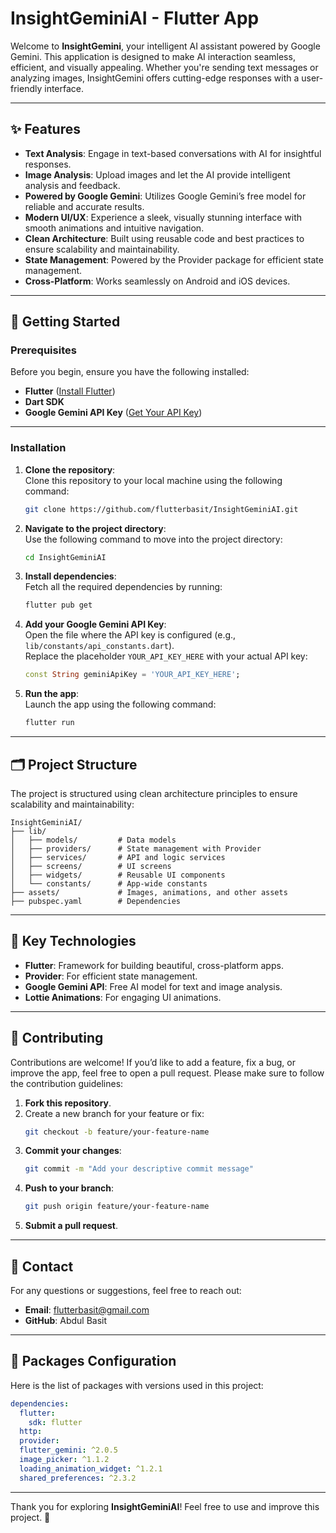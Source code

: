 # InsightGeminiAI - Flutter App

Welcome to **InsightGemini**, your intelligent AI assistant powered by Google Gemini. This application is designed to make AI interaction seamless, efficient, and visually appealing. Whether you're sending text messages or analyzing images, InsightGemini offers cutting-edge responses with a user-friendly interface.

---

## ✨ Features

- **Text Analysis**: Engage in text-based conversations with AI for insightful responses.  
- **Image Analysis**: Upload images and let the AI provide intelligent analysis and feedback.  
- **Powered by Google Gemini**: Utilizes Google Gemini’s free model for reliable and accurate results.  
- **Modern UI/UX**: Experience a sleek, visually stunning interface with smooth animations and intuitive navigation.  
- **Clean Architecture**: Built using reusable code and best practices to ensure scalability and maintainability.  
- **State Management**: Powered by the Provider package for efficient state management.  
- **Cross-Platform**: Works seamlessly on Android and iOS devices.  

---

## 🚀 Getting Started

### Prerequisites

Before you begin, ensure you have the following installed:

- **Flutter** ([Install Flutter](https://flutter.dev/docs/get-started/install))  
- **Dart SDK**  
- **Google Gemini API Key** ([Get Your API Key](https://cloud.google.com/gemini))  

---

### Installation

1. **Clone the repository**:  
   Clone this repository to your local machine using the following command:
   ```bash
   git clone https://github.com/flutterbasit/InsightGeminiAI.git
   ```

2. **Navigate to the project directory**:  
   Use the following command to move into the project directory:
   ```bash
   cd InsightGeminiAI
   ```

3. **Install dependencies**:  
   Fetch all the required dependencies by running:
   ```bash
   flutter pub get
   ```

4. **Add your Google Gemini API Key**:  
   Open the file where the API key is configured (e.g., `lib/constants/api_constants.dart`).  
   Replace the placeholder `YOUR_API_KEY_HERE` with your actual API key:
   ```dart
   const String geminiApiKey = 'YOUR_API_KEY_HERE';
   ```

5. **Run the app**:  
   Launch the app using the following command:
   ```bash
   flutter run
   ```

---

## 🗂 Project Structure

The project is structured using clean architecture principles to ensure scalability and maintainability:

```
InsightGeminiAI/
├── lib/
│   ├── models/         # Data models
│   ├── providers/      # State management with Provider
│   ├── services/       # API and logic services
│   ├── screens/        # UI screens
│   ├── widgets/        # Reusable UI components
│   └── constants/      # App-wide constants
├── assets/             # Images, animations, and other assets
├── pubspec.yaml        # Dependencies
```

---

## 🎨 Key Technologies

- **Flutter**: Framework for building beautiful, cross-platform apps.  
- **Provider**: For efficient state management.  
- **Google Gemini API**: Free AI model for text and image analysis.  
- **Lottie Animations**: For engaging UI animations.  

---

## 🤝 Contributing

Contributions are welcome! If you’d like to add a feature, fix a bug, or improve the app, feel free to open a pull request. Please make sure to follow the contribution guidelines:

1. **Fork this repository**.  
2. Create a new branch for your feature or fix:
   ```bash
   git checkout -b feature/your-feature-name
   ```
3. **Commit your changes**:
   ```bash
   git commit -m "Add your descriptive commit message"
   ```
4. **Push to your branch**:
   ```bash
   git push origin feature/your-feature-name
   ```
5. **Submit a pull request**.

---

## 📨 Contact

For any questions or suggestions, feel free to reach out:

- **Email**: flutterbasit@gmail.com  
- **GitHub**: Abdul Basit  

---

## 📢 Packages Configuration

Here is the list of packages with versions used in this project:

```yaml
dependencies:
  flutter:
    sdk: flutter
  http:
  provider:
  flutter_gemini: ^2.0.5
  image_picker: ^1.1.2
  loading_animation_widget: ^1.2.1
  shared_preferences: ^2.3.2
```

---

Thank you for exploring **InsightGeminiAI**! Feel free to use and improve this project. 🚀

